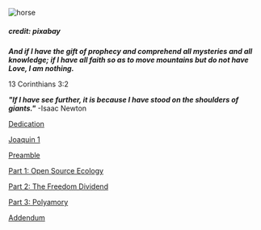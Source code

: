 
![horse](https://pebreo.github.io/IMG_9387.jpeg)
##### credit: pixabay


***And if I have the gift of prophecy and comprehend all mysteries and all knowledge; if I have all faith so as to move mountains but do not have Love, I am nothing.***


13 Corinthians 3:2


***"If I have see  further, it is because I have stood on the shoulders of giants."*** -Isaac Newton



[Dedication](https://pebreo.github.io/begin/dedication.html)

[Joaquin 1](https://pebreo.github.io/begin/joaquin-part1.html)

[Preamble](https://pebreo.github.io/begin/preamble.html)

[Part 1: Open Source Ecology](https://pebreo.github.io/begin/part1-ose.html)

[Part 2: The Freedom Dividend](https://pebreo.github.io/begin/part2-freedom-dividend.html)

[Part 3: Polyamory](https://pebreo.github.io/begin/part3-polyamory.html)


[Addendum](https://pebreo.github.io/begin/addendum.html)
